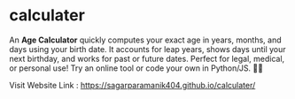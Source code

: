 # calculater
An **Age Calculator** quickly computes your exact age in years, months, and days using your birth date. It accounts for leap years, shows days until your next birthday, and works for past or future dates. Perfect for legal, medical, or personal use! Try an online tool or code your own in Python/JS. 🎂📅


Visit Website Link : https://sagarparamanik404.github.io/calculater/
